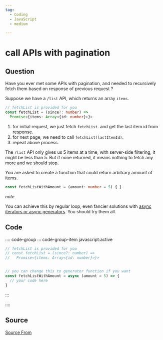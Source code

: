 ```yaml
---
tag:
  - Coding
  - JavaScript
  - medium

---
```

  
# call APIs with pagination

## Question
Have you ever met some APIs with pagination, and needed to recursively fetch them based on response of previous request ?

Suppose we have a `/list` API, which returns an array `items`.

```ts
// fetchList is provided for you
const fetchList = (since?: number) => 
  Promise<{items: Array<{id: number}>}>
```

1.  for initial request, we just fetch `fetchList`. and get the last item id from response.
2.  for next page, we need to call `fetchList(lastItemId)`.
3.  repeat above process.

The `/list` API only gives us 5 items at a time, with server-side filtering, it might be less than 5. But if none returned, it means nothing to fetch any more and we should stop.

You are asked to create a function that could return arbitrary amount of items.

```ts
const fetchListWithAmount = (amount: number = 5) { }
```

_note_

You can achieve this by regular loop, even fancier solutions with [async iterators or async generators](https://javascript.info/async-iterators-generator). You should try them all.

## Code
:::: code-group
::: code-group-item javascript:active
```javascript
// fetchList is provided for you
// const fetchList = (since?: number) => 
//   Promise<{items: Array<{id: number}>}>


// you can change this to generator function if you want
const fetchListWithAmount = async (amount = 5) => {
  // your code here
}
```
:::
    
::::



##  Source
[Source From](https://bigfrontend.dev/problem/call-APIs-with-pagination)

  